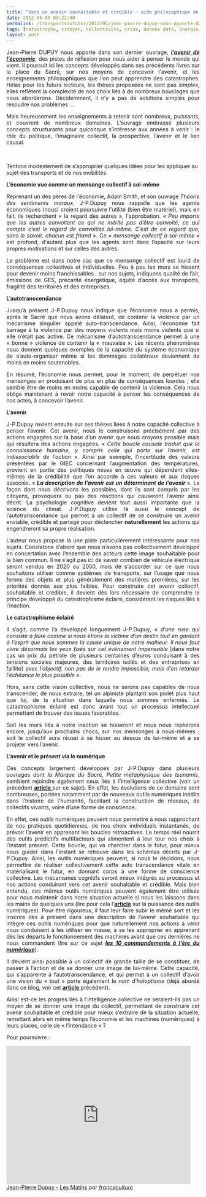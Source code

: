 ```yaml
---
title: "Vers un avenir souhaitable et crédible - aide philosophique de J-P.Dupuy"
date: 2012-05-03 09:22:00
permalink: /transportsdufutur/2012/05/jean-pierre-dupuy-nous-apporte-dans-son-dernier-ouvrage-des-pistes-de-reflexion-pour-nous-aider-a-penser-le-monde-qui-vient.html
tags: [catastrophe, citoyen, collectivité, crise, donnée data, Energie, holoptisme, intelligence collective, internet, pensée complexe, théorie des jeux]
layout: post
---
```


<p style="text-align: justify;">﻿Jean-Pierre DUPUY nous apporte dans son dernier ouvrage, <a href="http://www.amazon.fr/LAvenir-leconomie-lecomystification-Jean-Pierre-Dupuy/dp/toc/2081253453" target="_blank"><strong><em>l’avenir de l’économie</em></strong></a>, des pistes de réflexion pour nous aider à penser le monde qui vient. Il poursuit ici les concepts développés dans ses précédents livres sur la place du Sacré, sur nos moyens de concevoir l'avenir, et les enseignements philosophiques que l’on peut apprendre des catastrophes. Hélas pour les futurs lecteurs, les thèses proposées ne sont pas <em>simples</em>, elles reflètent la complexité de nos choix liés à de nombreux bouclages que nous aborderons. Décidemment, il n’y a pas de solutions simples pour résoudre nos problèmes …</p> <p style="text-align: justify;">Mais heureusement les enseignements à retenir sont nombreux, puissants, et couvrent de nombreux domaines. L’ouvrage embrasse plusieurs concepts structurants pour quiconque s’intéresse aux années à venir : le rôle du politique, l’imaginaire collectif, la prospective, l’avenir et le lien causal.</p> <p style="text-align: justify;"> </p>   <!--more-->  Tentons modestement de s’approprier quelques idées pour les appliquer au sujet des transports et de nos mobilités. <p style="text-align: justify;"><strong>L’économie vue comme un mensonge collectif à soi-même</strong></p> <p style="text-align: justify;">Reprenant un des pères de l'économie, Adam Smith, et son ouvrage <em>Théorie des sentiments moraux</em>, J-P.Dupuy nous rappelle que les agents économiques (nous) croient poursuivre l'utilité (bien être matériel), mais en fait, ils recherchent « le regard des autres », l'approbation. « <em>Peu importe que les autres convoitent ce qui ne mérite pas d’être convoité, ce qui compte c’est le regard de convoitise lui-même. C’est de ce regard que, sans le savoir, chacun est friand</em> ». Ce « <em>mensonge collectif à soi-même</em> » est profond, d'autant plus que les agents sont dans l’opacité sur leurs propres motivations et sur celles des autres.</p> <p style="text-align: justify;">Le problème est dans notre cas que ce mensonge collectif est lourd de conséquences collectives et individuelles. Peu à peu les murs se hissent pour devenir moins franchissables : sur nos sujets, indiquons qualité de l’air, émissions de GES, précarité énergétique, équité d’accès aux transports, fragilité des territoires et des entreprises.</p> <p style="text-align: justify;"><strong>L’autotranscendance</strong></p> <p style="text-align: justify;">Jusqu’à présent J-P.Dupuy nous indique que l’économie nous a permis, après le Sacré que nous avons délaissé, de contenir la violence par un mécanisme singulier appelé auto-transcendance. Ainsi, l’économie fait barrage à la violence par des moyens violents mais moins violents que si elle n’était pas active. Ce mécanisme d’autotranscendance permet à une « bonne » violence de contenir la « mauvaise ». Les récents phénomènes nous donnent quelques exemples de la capacité du système économique de s’auto-organiser même si les dommages collatéraux deviennent de moins en moins soutenables.</p> <p style="text-align: justify;">En résumé, l’économie nous permet, pour le moment, de perpétuer nos mensonges en produisant de plus en plus de conséquences lourdes ; elle semble être de moins en moins capable de contenir la violence. Cela nous oblige maintenant à revoir notre capacité à penser les conséquences de nos actes, à concevoir l’avenir.</p> <p style="text-align: justify;"><strong>L’avenir</strong></p> <p style="text-align: justify;">J-P.Dupuy revient ensuite sur ses thèses liées à notre capacité collective à penser l’avenir. Cet avenir, nous le construisons précisément par des actions engagées sur la base d’un avenir que nous croyons possible mais qui résultera des actions engagées. « <em>Cette boucle causale traduit que la connaissance humaine, y compris celle qui porte sur l’avenir, est indissociable de l’action</em> ». Ainsi par exemple, l’incertitude des valeurs présentées par le GIEC concernant l’augmentation des températures, provient en partie des politiques mises en œuvre qui dépendent elles-mêmes de la crédibilité que l’on accorde à ces valeurs et aux risques associés. « <strong><em>La description de l’avenir est un déterminant de l’avenir</em> </strong>». La façon dont nous décrivons les possibles, dont ils sont compris par les citoyens, provoquera ou pas des réactions qui causeront l’avenir ainsi décrit. La psychologie cognitive devient tout aussi importante que la science du climat. J-P.Dupuy utilise là aussi le concept de l’autotranscendance qui permet à un collectif de se construire un avenir enviable, crédible et partagé pour déclencher <strong>naturellement</strong> les actions qui engendreront sa propre réalisation.</p> <p style="text-align: justify;">L’auteur nous propose là une piste particulièrement intéressante pour nos sujets. Constatons d’abord que nous n’avons pas collectivement développé en concertation avec l’ensemble des acteurs cette image souhaitable pour le bien commun. Il ne s’agit pas ici de savoir combien de véhicule électrique seront vendus en 2020 ou 2050, mais de s’accorder sur ce que nous souhaitons utiliser comme systèmes de transports, sur l’usage que nous ferons des objets et plus généralement des matières premières, sur les priorités donnés aux plus faibles. Pour construire cet avenir collectif, souhaitable et crédible, il devient dès lors nécessaire de comprendre le principe développé du catastrophisme éclairé, considérant les risques liés à l’inaction.</p> <p style="text-align: justify;"><strong>Le catastrophisme éclairé</strong></p> <p style="text-align: justify;">Il s’agit, comme l’a développé longuement J-P.Dupuy, « <em>d’une ruse qui consiste à faire comme si nous étions la victime d’un destin tout en gardant à l’esprit que nous sommes la cause unique de notre malheur. Il nous faut vivre désormais les yeux fixés sur cet évènement impensable</em> [dans notre cas un prix du pétrole de plusieurs centaines d’euros conduisant à des tensions sociales majeures, des territoires isolés et des entreprises en faillite] <em>avec l’objectif, non pas de le rendre impossible, mais d’en retarder l’échéance le plus possible</em> ».</p> <p style="text-align: justify;">Hors, sans cette vision collective, nous ne serons pas capables de nous transcender, de nous extraire, tel un alpiniste plantant son piolet plus haut que lui, de la situation dans laquelle nous sommes enfermés. Le catastrophisme éclairé est donc avant tout un processus intellectuel permettant de trouver des issues favorables.</p> <p style="text-align: justify;">Soit les murs liés à notre inaction se hisseront et nous nous replierons encore, jusqu’aux prochains chocs, sur nos mensonges à nous-mêmes ; soit le collectif aura réussi à se hisser au dessus de lui-même et à se projeter vers l’avenir.</p> <p style="text-align: justify;"><strong>L’avenir et le présent via le numérique</strong></p> <p style="text-align: justify;">Ces concepts largement développés par J-P.Dupuy dans plusieurs ouvrages dont <em>la Marque du Sacré, Petite métaphysique des tsunamis</em>, semblent rejoindre également ceux liés à l’intelligence collective (voir un précédent <a href="https://gabrielplassat.github.io/transportsdufutur/2012/03/innovations-monnaies-les-problemes-complexes-ne-seront-jamais-resolues-par-des-solutions-simples.html" target="_blank"><strong>article</strong> </a>sur ce sujet). En effet, les évolutions de ce domaine sont nombreuses, portées notamment par de nouveaux outils numériques inédits dans l’histoire de l’humanité, facilitant la construction de réseaux, de collectifs vivants, voire d’une forme de conscience.</p> <p style="text-align: justify;">En effet, ces outils numériques peuvent nous permettre à nous rapprochant de nos pratiques quotidiennes, de nos choix individuels instantanés, de prévoir l’avenir en apprenant les boucles rétroactives. Le temps réel nourrit des outils prédictifs multifacteurs qui alimentent à leur tour nos choix à l’instant présent. Cette boucle, qui va chercher dans le futur, pour mieux nous guider dans l’instant se retrouve dans les schémas décrits par J-P.Dupuy. Ainsi, les outils numériques peuvent, si nous le décidons, nous permettre de réaliser collectivement cette auto transcendance vitale en matérialisant le futur, en donnant corps à une forme de conscience collective. Les mécanismes cognitifs seront mieux intégrés au processus et nos actions conduiront vers cet avenir souhaitable et crédible. Mais bien entendu, ces mêmes outils numériques peuvent également être utilisés pour nous maintenir dans notre situation actuelle si nous les laissons dans les mains de quelques uns (lire pour cela l’<a href="https://gabrielplassat.github.io/transportsdufutur/2012/04/nos-systemes-de-transport-et-la-revolution-numerique-pourquoi-cela-va-tout-changer.html" target="_blank"><strong>article</strong></a> sur la puissance des outils numériques). Pour être rigoureux, il faut leur faire subir le même sort et les inscrire dès à présent dans une description de l’avenir souhaitable qui intègre ces outils numériques pour que naturellement nos actions à venir nous conduisent à les utiliser en masse, à se les approprier en apprenant dès les départs le fonctionnement des machines avant que ces dernières ne nous commandent (lire sur ce sujet <strong><em><a href="http://www.amazon.fr/Les-10-commandements-l%C3%A8re-numerique/dp/2916571655/ref=sr_1_1?s=books&ie=UTF8&qid=1335982830&sr=1-1" target="_blank">les 10 commandements à l’ère du numérique</a></em></strong>).</p> <p style="text-align: justify;">Il devient ainsi possible à un collectif de grande taille de se constituer, de passer à l’action et de se donner une image de lui-même. Cette capacité, qui s’apparente à l’autotranscendance, et qui permet à un collectif d’avoir une vision du « tout » porte également le nom d’<em>holoptisme</em> (déjà abordé dans ce blog, voir cet <a href="https://gabrielplassat.github.io/transportsdufutur/2012/03/innovations-monnaies-les-problemes-complexes-ne-seront-jamais-resolues-par-des-solutions-simples.html" target="_blank"><strong>article</strong> </a>précédent).</p> <p style="text-align: justify;">Ainsi est-ce les progrès liés à l’intelligence collective ne seraient-ils pas un moyen de se donner une image du collectif, permettant de construire cet avenir souhaitable et crédible pour mieux s’extraire de la situation actuelle, remettant alors en même temps l’économie et les machines (numériques) à leurs places, celle de « l’intendance » ?</p> <p>Pour poursuivre :</p> <p><iframe frameborder="0" height="360" src="http://www.dailymotion.com/embed/video/xoy6l3" width="480"></iframe><br /><a href="http://www.dailymotion.com/video/xoy6l3_jean-pierre-dupuy-les-matins_news" target="_blank">Jean-Pierre Dupuy - Les Matins</a> <em>par <a href="http://www.dailymotion.com/franceculture" target="_blank">franceculture</a></em></p>
